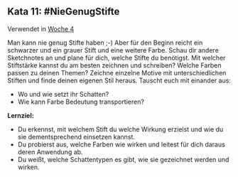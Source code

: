 ## Kata 11: #NieGenugStifte    

Verwendet in [Woche 4](0410_Woche_04.md)

Man kann nie genug Stifte haben ;-) Aber für den Beginn reicht ein schwarzer und ein grauer Stift und eine weitere Farbe. Schau dir andere Sketchnotes an und plane für dich, welche Stifte du benötigst. Mit welcher Stiftstärke kannst du am besten zeichnen und schreiben? Welche Farben passen zu deinen Themen? Zeichne einzelne Motive mit unterschiedlichen Stiften und finde deinen eigenen Stil heraus. Tauscht euch mit einander aus:

- Wo und wie setzt ihr Schatten?
- Wie kann Farbe Bedeutung transportieren?

**Lernziel:**

- Du erkennst, mit welchem Stift du welche Wirkung erzielst und wie du sie dementsprechend einsetzen kannst.
- Du probierst aus, welche Farben wie wirken und leitest für dich daraus deren Anwendung ab.
- Du weißt, welche Schattentypen es gibt, wie sie gezeichnet werden und wirken.
